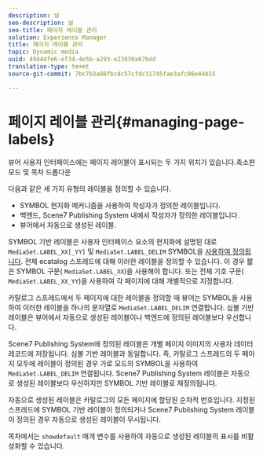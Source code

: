 ```yaml
---
description: 널
seo-description: 널
seo-title: 페이지 레이블 관리
solution: Experience Manager
title: 페이지 레이블 관리
topic: Dynamic media
uuid: 49444fe6-ef34-4e5b-a293-e23830a67b4d
translation-type: tm+mt
source-git-commit: 7bc7b3a86fbcdc57cfdc31745fae3afc06e44b15

---
```



# 페이지 레이블 관리{#managing-page-labels}

뷰어 사용자 인터페이스에는 페이지 레이블이 표시되는 두 가지 위치가 있습니다.축소판 모드 및 목차 드롭다운

다음과 같은 세 가지 유형의 레이블을 정의할 수 있습니다.

* SYMBOL 현지화 메커니즘을 사용하여 작성자가 정의한 레이블입니다.
* 백엔드, Scene7 Publishing System 내에서 작성자가 정의한 레이블입니다.
* 뷰어에서 자동으로 생성된 레이블.

SYMBOL 기반 레이블은 사용자 인터페이스 요소의 현지화에 설명된 대로 `MediaSet.LABEL_XX[_YY]` 및 `MediaSet.LABEL_DELIM` SYMBOL을 [사용하여 정의됩니다](../../c-html5-s7-aem-asset-viewers/c-html5-20-ecatalog-viewer-about/c-html5-20-ecatalog-viewer-localization.md#concept-cbfc39344c494eb7b9f6a272cff0cc74). 전체 ecatalog 스프레드에 대해 이러한 레이블을 정의할 수 있습니다. 이 경우 짧은 SYMBOL 구문( `MediaSet.LABEL_XX`)을 사용해야 합니다. 또는 전체 기호 구문( `MediaSet.LABEL_XX_YY`)을 사용하여 각 페이지에 대해 개별적으로 지정합니다.

카탈로그 스프레드에서 두 페이지에 대한 레이블을 정의할 때 뷰어는 SYMBOL을 사용하여 이러한 레이블을 하나의 문자열로 `MediaSet.LABEL_DELIM` 연결합니다. 심볼 기반 레이블은 뷰어에서 자동으로 생성된 레이블이나 백엔드에 정의된 레이블보다 우선합니다.

Scene7 Publishing System에 정의된 레이블은 개별 페이지 이미지의 사용자 데이터 레코드에 저장됩니다. 심볼 기반 레이블과 동일합니다. 즉, 카탈로그 스프레드의 두 페이지 모두에 레이블이 정의된 경우 가로 모드의 SYMBOL을 사용하여 `MediaSet.LABEL_DELIM` 연결됩니다. Scene7 Publishing System 레이블은 자동으로 생성된 레이블보다 우선하지만 SYMBOL 기반 레이블로 재정의됩니다.

자동으로 생성된 레이블은 카탈로그의 모든 페이지에 할당된 순차적 번호입니다. 지정된 스프레드에 SYMBOL 기반 레이블이 정의되거나 Scene7 Publishing System 레이블이 정의된 경우 자동으로 생성된 레이블이 무시됩니다.

목차에서는 `showdefault` 매개 변수를 사용하여 자동으로 생성된 레이블의 표시를 비활성화할 수 있습니다.

